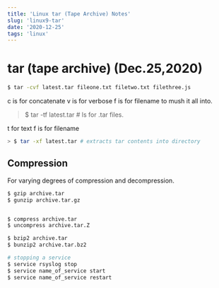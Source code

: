 ```yaml
---
title: 'Linux tar (Tape Archive) Notes'
slug: 'linux9-tar'
date: '2020-12-25'
tags: 'linux'
---
```


# tar (tape archive) (Dec.25,2020)

```bash
$ tar -cvf latest.tar fileone.txt filetwo.txt filethree.js
```

c is for concatenate
v is for verbose
f is for filename to mush it all into.

> $ tar -tf latest.tar # ls for .tar files.

t for text
f is for filename

```bash
> $ tar -xf latest.tar # extracts tar contents into directory
```


## Compression

For varying degrees of compression and decompression.

```bash
$ gzip archive.tar
$ gunzip archive.tar.gz


$ compress archive.tar
$ uncompress archive.tar.Z

$ bzip2 archive.tar 
$ bunzip2 archive.tar.bz2

# stopping a service
$ service rsyslog stop
$ service name_of_service start
$ service name_of_service restart

```
